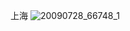 上海
![20090728_66748_1](https://user-images.githubusercontent.com/29617372/27415419-7ad96928-5739-11e7-99ef-f9a58b471939.jpg)
